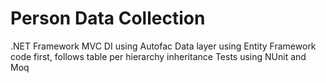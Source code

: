 # Person Data Collection
 .NET Framework MVC
 DI using Autofac
 Data layer using Entity Framework code first, follows table per hierarchy inheritance 
 Tests using NUnit and Moq 
